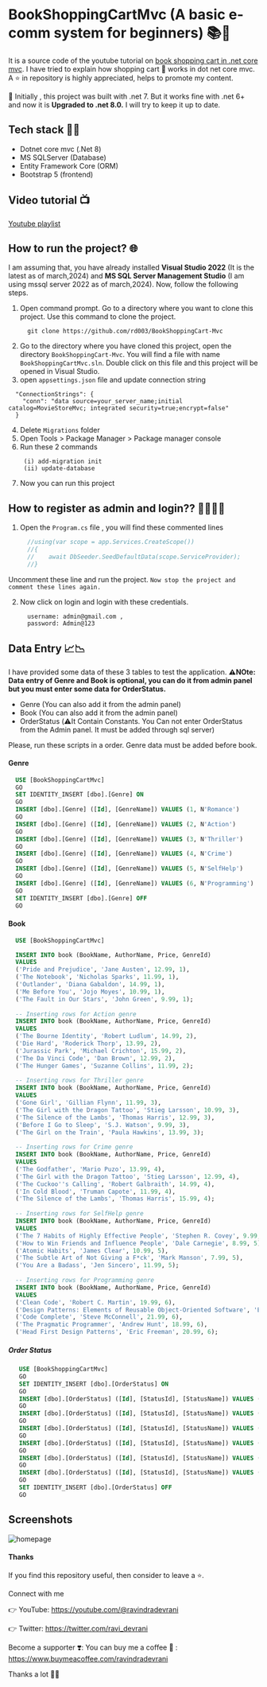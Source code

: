 # BookShoppingCartMvc (A basic e-comm system for beginners) 📚🛒
It is a source code of the youtube tutorial on [book shopping cart in .net core mvc](https://www.youtube.com/watch?v=R4ZLWD89R5w&list=PLP8UhDwXI7f_8r2Rbt7GNwf7eXZqUu_p4). I have tried to explain how shopping cart 🛒 works in dot net core mvc. A ⭐ in repository is highly appreciated, helps to promote my content. 

📢 Initially , this project was built with .net 7.  But it works fine with .net 6+ and now it is **Upgraded to .net 8.0.** I will try to keep it up to date.

## Tech stack 🧑‍💻
   - Dotnet core mvc (.Net 8)
   - MS SQLServer (Database)
   - Entity Framework Core (ORM)
   - Bootstrap 5 (frontend)

## Video tutorial 📺
   [Youtube playlist](https://www.youtube.com/watch?v=R4ZLWD89R5w&list=PLP8UhDwXI7f_8r2Rbt7GNwf7eXZqUu_p4)

## How to run the project? 🌐
I am assuming that, you have already installed **Visual Studio 2022** (It is the latest as of march,2024) and **MS SQL Server Management Studio** (I am using mssql server 2022 as of march,2024). Now, follow the following steps.
1. Open command prompt. Go to a directory where you want to clone this project. Use this command to clone the project.
   ```
     git clone https://github.com/rd003/BookShoppingCart-Mvc
   ```
2. Go to the directory where you have cloned this project, open the directory `BookShoppingCart-Mvc`. You will find a file with name `BookShoppingCartMvc.sln`. Double click on this file and this project will be opened in Visual Studio.
3.  open `appsettings.json` file and update connection string
 
   ```
     "ConnectionStrings": {
       "conn": "data source=your_server_name;initial catalog=MovieStoreMvc; integrated security=true;encrypt=false"
     }
   ```
   
4. Delete `Migrations` folder
5. Open Tools > Package Manager > Package manager console
6. Run these 2 commands
    ```
     (i) add-migration init
     (ii) update-database
    ````
7. Now you can run this project

## How to register as admin and login?? 🧑‍💻🧑‍💻

1. Open the `Program.cs` file , you will find these commented lines
   
   ```c#
     //using(var scope = app.Services.CreateScope())
     //{
     //    await DbSeeder.SeedDefaultData(scope.ServiceProvider);
     //}
   
   ```

  Uncomment these line and run the project. `Now stop the project and comment these lines again.`

2. Now click on login and login with these credentials.
   
   ```
     username: admin@gmail.com ,
     password: Admin@123
   ```

## Data Entry 📈📉

I have provided some data of these 3 tables to test the application. 
**⚠️NOte: Data entry of Genre and Book is optional, you can do it from admin panel but you must enter some data for OrderStatus.**
 - Genre (You can also add it from the admin panel)
 - Book (You can also add it from the admin panel)
 - OrderStatus  (⚠️It Contain Constants. You Can not enter OrderStatus from the Admin panel. It must be added through sql server)
 
Please, run these scripts in a order. Genre data must be added before book.
 
 #### Genre
 ```sql
   USE [BookShoppingCartMvc]
   GO
   SET IDENTITY_INSERT [dbo].[Genre] ON 
   GO
   INSERT [dbo].[Genre] ([Id], [GenreName]) VALUES (1, N'Romance')
   GO
   INSERT [dbo].[Genre] ([Id], [GenreName]) VALUES (2, N'Action')
   GO
   INSERT [dbo].[Genre] ([Id], [GenreName]) VALUES (3, N'Thriller')
   GO
   INSERT [dbo].[Genre] ([Id], [GenreName]) VALUES (4, N'Crime')
   GO
   INSERT [dbo].[Genre] ([Id], [GenreName]) VALUES (5, N'SelfHelp')
   GO
   INSERT [dbo].[Genre] ([Id], [GenreName]) VALUES (6, N'Programming')
   GO
   SET IDENTITY_INSERT [dbo].[Genre] OFF
   GO

 ```

 #### Book
 ```sql
   USE [BookShoppingCartMvc]

   INSERT INTO book (BookName, AuthorName, Price, GenreId)
   VALUES 
   ('Pride and Prejudice', 'Jane Austen', 12.99, 1),
   ('The Notebook', 'Nicholas Sparks', 11.99, 1),
   ('Outlander', 'Diana Gabaldon', 14.99, 1),
   ('Me Before You', 'Jojo Moyes', 10.99, 1),
   ('The Fault in Our Stars', 'John Green', 9.99, 1);
   
   -- Inserting rows for Action genre
   INSERT INTO book (BookName, AuthorName, Price, GenreId)
   VALUES 
   ('The Bourne Identity', 'Robert Ludlum', 14.99, 2),
   ('Die Hard', 'Roderick Thorp', 13.99, 2),
   ('Jurassic Park', 'Michael Crichton', 15.99, 2),
   ('The Da Vinci Code', 'Dan Brown', 12.99, 2),
   ('The Hunger Games', 'Suzanne Collins', 11.99, 2);
   
   -- Inserting rows for Thriller genre
   INSERT INTO book (BookName, AuthorName, Price, GenreId)
   VALUES 
   ('Gone Girl', 'Gillian Flynn', 11.99, 3),
   ('The Girl with the Dragon Tattoo', 'Stieg Larsson', 10.99, 3),
   ('The Silence of the Lambs', 'Thomas Harris', 12.99, 3),
   ('Before I Go to Sleep', 'S.J. Watson', 9.99, 3),
   ('The Girl on the Train', 'Paula Hawkins', 13.99, 3);
   
   -- Inserting rows for Crime genre
   INSERT INTO book (BookName, AuthorName, Price, GenreId)
   VALUES 
   ('The Godfather', 'Mario Puzo', 13.99, 4),
   ('The Girl with the Dragon Tattoo', 'Stieg Larsson', 12.99, 4),
   ('The Cuckoo''s Calling', 'Robert Galbraith', 14.99, 4),
   ('In Cold Blood', 'Truman Capote', 11.99, 4),
   ('The Silence of the Lambs', 'Thomas Harris', 15.99, 4);
   
   -- Inserting rows for SelfHelp genre
   INSERT INTO book (BookName, AuthorName, Price, GenreId)
   VALUES 
   ('The 7 Habits of Highly Effective People', 'Stephen R. Covey', 9.99, 5),
   ('How to Win Friends and Influence People', 'Dale Carnegie', 8.99, 5),
   ('Atomic Habits', 'James Clear', 10.99, 5),
   ('The Subtle Art of Not Giving a F*ck', 'Mark Manson', 7.99, 5),
   ('You Are a Badass', 'Jen Sincero', 11.99, 5);
   
   -- Inserting rows for Programming genre
   INSERT INTO book (BookName, AuthorName, Price, GenreId)
   VALUES 
   ('Clean Code', 'Robert C. Martin', 19.99, 6),
   ('Design Patterns: Elements of Reusable Object-Oriented Software', 'Erich Gamma', 17.99, 6),
   ('Code Complete', 'Steve McConnell', 21.99, 6),
   ('The Pragmatic Programmer', 'Andrew Hunt', 18.99, 6),
   ('Head First Design Patterns', 'Eric Freeman', 20.99, 6);

 ```

##### Order Status

```sql
   USE [BookShoppingCartMvc]
   GO
   SET IDENTITY_INSERT [dbo].[OrderStatus] ON 
   GO
   INSERT [dbo].[OrderStatus] ([Id], [StatusId], [StatusName]) VALUES (1, 1, N'Pending')
   GO
   INSERT [dbo].[OrderStatus] ([Id], [StatusId], [StatusName]) VALUES (2, 2, N'Shipped')
   GO
   INSERT [dbo].[OrderStatus] ([Id], [StatusId], [StatusName]) VALUES (3, 3, N'Delivered')
   GO
   INSERT [dbo].[OrderStatus] ([Id], [StatusId], [StatusName]) VALUES (4, 4, N'Cancelled')
   GO
   INSERT [dbo].[OrderStatus] ([Id], [StatusId], [StatusName]) VALUES (5, 5, N'Returned')
   GO
   INSERT [dbo].[OrderStatus] ([Id], [StatusId], [StatusName]) VALUES (6, 6, N'Refund')
   GO
   SET IDENTITY_INSERT [dbo].[OrderStatus] OFF
   GO

```

## Screenshots

![homepage](https://github.com/rd003/BookShoppingCart-Mvc/blob/master/screenshot1.jpg)

   
#### Thanks

If you find this repository useful, then consider to leave a ⭐.

Connect with me

👉 YouTube: https://youtube.com/@ravindradevrani

👉 Twitter: https://twitter.com/ravi_devrani

Become a supporter ❣️:
You can buy me a coffee 🍵 : https://www.buymeacoffee.com/ravindradevrani

Thanks a lot 🙂🙂

